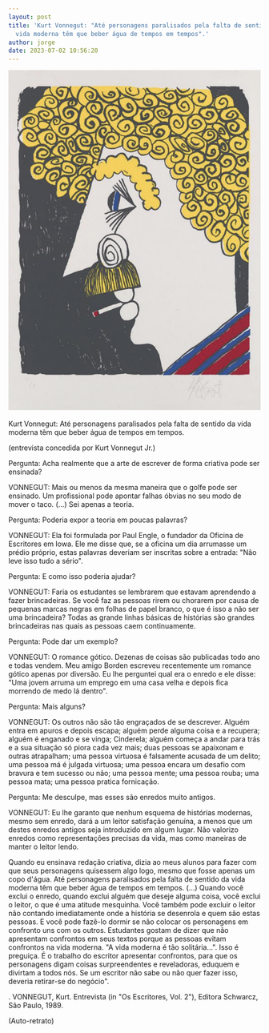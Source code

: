 ```yaml
---
layout: post
title: 'Kurt Vonnegut: "Até personagens paralisados pela falta de sentido da
  vida moderna têm que beber água de tempos em tempos".'
author: jorge
date: 2023-07-02 10:56:20
---
```


![](/uploads/captura-de-tela-2023-07-02-as-10.53.29.png)

Kurt Vonnegut: Até personagens paralisados pela falta de sentido da vida moderna têm que beber água de tempos em tempos.

(entrevista concedida por Kurt Vonnegut Jr.)

Pergunta: Acha realmente que a arte de escrever de forma criativa pode ser ensinada?

VONNEGUT: Mais ou menos da mesma maneira que o golfe pode ser ensinado. Um profissional pode apontar falhas óbvias no seu modo de mover o taco. (...) Sei apenas a teoria.

Pergunta: Poderia expor a teoria em poucas palavras?

VONNEGUT: Ela foi formulada por Paul Engle, o fundador da Oficina de Escritores em Iowa. Ele me disse que, se a oficina um dia arrumasse um prédio próprio, estas palavras deveriam ser inscritas sobre a entrada: "Não leve isso tudo a sério".

Pergunta: E como isso poderia ajudar?

VONNEGUT: Faria os estudantes se lembrarem que estavam aprendendo a fazer brincadeiras. Se você faz as pessoas rirem ou chorarem por causa de pequenas marcas negras em folhas de papel branco, o que é isso a não ser uma brincadeira? Todas as grande linhas básicas de histórias são grandes brincadeiras nas quais as pessoas caem continuamente.

Pergunta: Pode dar um exemplo?

VONNEGUT: O romance gótico. Dezenas de coisas são publicadas todo ano e todas vendem. Meu amigo Borden escreveu recentemente um romance gótico apenas por diversão. Eu lhe perguntei qual era o enredo e ele disse: "Uma jovem arruma um emprego em uma casa velha e depois fica morrendo de medo lá dentro".

Pergunta: Mais alguns?

VONNEGUT: Os outros não são tão engraçados de se descrever. Alguém entra em apuros e depois escapa; alguém perde alguma coisa e a recupera; alguém é enganado e se vinga; Cinderela; alguém começa a andar para trás e a sua situação só piora cada vez mais; duas pessoas se apaixonam e outras atrapalham; uma pessoa virtuosa é falsamente acusada de um delito; uma pessoa má é julgada virtuosa; uma pessoa encara um desafio com bravura e tem sucesso ou não; uma pessoa mente; uma pessoa rouba; uma pessoa mata; uma pessoa pratica fornicação.

Pergunta: Me desculpe, mas esses são enredos muito antigos.

VONNEGUT: Eu lhe garanto que nenhum esquema de histórias modernas, mesmo sem enredo, dará a um leitor satisfação genuína, a menos que um destes enredos antigos seja introduzido em algum lugar. Não valorizo enredos como representações precisas da vida, mas como maneiras de manter o leitor lendo.

Quando eu ensinava redação criativa, dizia ao meus alunos para fazer com que seus personagens quisessem algo logo, mesmo que fosse apenas um copo d'água. Até personagens paralisados pela falta de sentido da vida moderna têm que beber água de tempos em tempos. (...) Quando você exclui o enredo, quando exclui alguém que deseje alguma coisa, você exclui o leitor, o que é uma atitude mesquinha. Você também pode excluir o leitor não contando imediatamente onde a história se desenrola e quem são estas pessoas. E você pode fazê-lo dormir se não colocar os personagens em confronto uns com os outros. Estudantes gostam de dizer que não apresentam confrontos em seus textos porque as pessoas evitam confrontos na vida moderna. "A vida moderna é tão solitária...". Isso é preguiça. É o trabalho do escritor apresentar confrontos, para que os personagens digam coisas surpreendentes e reveladoras, eduquem e divirtam a todos nós. Se um escritor não sabe ou não quer fazer isso, deveria retirar-se do negócio".

. VONNEGUT, Kurt. Entrevista (in "Os Escritores, Vol. 2"), Editora Schwarcz, São Paulo, 1989.

(Auto-retrato)
